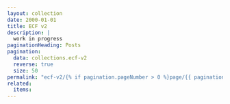 ```yaml
---
layout: collection
date: 2000-01-01
title: ECF v2
description: |
  work in progress
paginationHeading: Posts
pagination:
  data: collections.ecf-v2
  reverse: true
  size: 50
permalink: "ecf-v2/{% if pagination.pageNumber > 0 %}page/{{ pagination.pageNumber + 1 }}{% endif %}/"
related:
  items:
---
```

